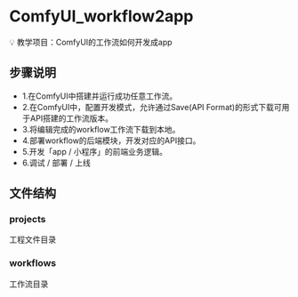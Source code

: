 # ComfyUI_workflow2app
<aside>
💡 教学项目：ComfyUI的工作流如何开发成app
</aside>

## 步骤说明

- 1.在ComfyUI中搭建并运行成功任意工作流。
- 2.在ComfyUI中，配置开发模式，允许通过Save(API Format)的形式下载可用于API搭建的工作流版本。
- 3.将编辑完成的workflow工作流下载到本地。
- 4.部署workflow的后端模块，开发对应的API接口。
- 5.开发「app / 小程序」的前端业务逻辑。
- 6.调试 / 部署 / 上线

## 文件结构

### projects
工程文件目录

### workflows 
工作流目录
